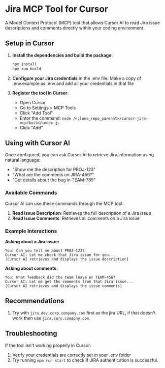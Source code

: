 # Jira MCP Tool for Cursor

A Model Context Protocol (MCP) tool that allows Cursor AI to read Jira issue descriptions and comments directly within your coding environment.

## Setup in Cursor

1. **Install the dependencies and build the package**:
   ```bash
   npm install
   npm run build
   ```

2. **Configure your Jira credentials** in the .env file:
   Make a copy of .env.example as .env and add all your credentials in that file

3. **Register the tool in Cursor**:
   - Open Cursor
   - Go to Settings > MCP Tools
   - Click "Add Tool"
   - Enter the command: `node /<clone_repo_parennt>/cursor-jira-mcp/build/index.js`
   - Click "Add"

## Using with Cursor AI

Once configured, you can ask Cursor AI to retrieve Jira information using natural language:

- "Show me the description for PROJ-123"
- "What are the comments on JIRA-456?"
- "Get details about the bug in TEAM-789"

### Available Commands

Cursor AI can use these commands through the MCP tool:

1. **Read Issue Description**: Retrieves the full description of a Jira issue
2. **Read Issue Comments**: Retrieves all comments on a Jira issue

### Example Interactions

**Asking about a Jira issue:**
```
You: Can you tell me about PROJ-123?
Cursor AI: Let me check that Jira issue for you...
[Cursor AI retrieves and displays the issue description]
```

**Asking about comments:**
```
You: What feedback did the team leave on TEAM-456?
Cursor AI: Let me get the comments from that Jira issue...
[Cursor AI retrieves and displays the issue comments]
```
## Recommendations

1. Try with `jira.dev.corp.company.com` first as the jira URL, if that doesn't work then use `jira.corp.comapny.com`.

## Troubleshooting

If the tool isn't working properly in Cursor:

1. Verify your credentials are correctly set in your .env folder
2. Try running `npm run start` to check if JIRA authentication is successful.
